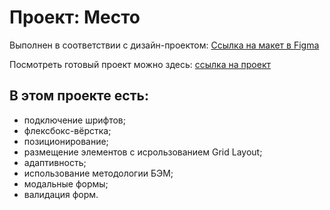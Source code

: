 # Проект: Место

Выполнен в соответствии с дизайн-проектом: [Ссылка на макет в Figma](https://www.figma.com/file/2cn9N9jSkmxD84oJik7xL7/JavaScript.-Sprint-4?node-id=0%3A1)

Посмотреть готовый проект можно здесь: [cсылка на проект](https://tatianakholod.github.io/mesto/)

## В этом проекте есть:

* подключение шрифтов;
* флексбокс-вёрстка;
* позиционирование;
* размещение элементов с исрользованием Grid Layout;
* адаптивность;
* использование методологии БЭМ;
* модальные формы;
* валидация форм.
